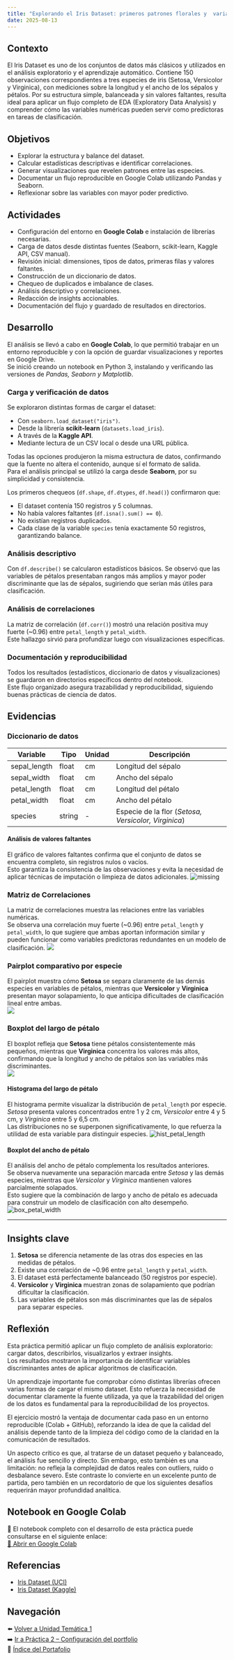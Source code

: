 ```yaml
---
title: "Explorando el Iris Dataset: primeros patrones florales y  variables predictivas"
date: 2025-08-13
---
```


## Contexto
El Iris Dataset es uno de los conjuntos de datos más clásicos y utilizados en el análisis exploratorio y el aprendizaje automático. Contiene 150 observaciones correspondientes a tres especies de iris (Setosa, Versicolor y Virginica), con mediciones sobre la longitud y el ancho de los sépalos y pétalos. Por su estructura simple, balanceada y sin valores faltantes, resulta ideal para aplicar un flujo completo de EDA (Exploratory Data Analysis) y comprender cómo las variables numéricas pueden servir como predictoras en tareas de clasificación.

## Objetivos
- Explorar la estructura y balance del dataset.  
- Calcular estadísticas descriptivas e identificar correlaciones.
- Generar visualizaciones que revelen patrones entre las especies.  
- Documentar un flujo reproducible en Google Colab utilizando Pandas y Seaborn.  
- Reflexionar sobre las variables con mayor poder predictivo.  

## Actividades
- Configuración del entorno en **Google Colab** e instalación de librerías necesarias.  
- Carga de datos desde distintas fuentes (Seaborn, scikit-learn, Kaggle API, CSV manual).  
- Revisión inicial: dimensiones, tipos de datos, primeras filas y valores faltantes.  
- Construcción de un diccionario de datos.  
- Chequeo de duplicados e imbalance de clases.  
- Análisis descriptivo y correlaciones.  
- Redacción de insights accionables.  
- Documentación del flujo y guardado de resultados en directorios.  

## Desarrollo
El análisis se llevó a cabo en **Google Colab**, lo que permitió trabajar en un entorno reproducible y con la opción de guardar visualizaciones y reportes en Google Drive.  
Se inició creando un notebook en Python 3, instalando y verificando las versiones de *Pandas, Seaborn y Matplotlib*.  

### Carga y verificación de datos
Se exploraron distintas formas de cargar el dataset:  
- Con `seaborn.load_dataset("iris")`.  
- Desde la librería **scikit-learn** (`datasets.load_iris`).  
- A través de la **Kaggle API**.  
- Mediante lectura de un CSV local o desde una URL pública.  

Todas las opciones produjeron la misma estructura de datos, confirmando que la fuente no altera el contenido, aunque sí el formato de salida.  
Para el análisis principal se utilizó la carga desde **Seaborn**, por su simplicidad y consistencia.  

Los primeros chequeos (`df.shape`, `df.dtypes`, `df.head()`) confirmaron que:  
- El dataset contenía 150 registros y 5 columnas.  
- No había valores faltantes (`df.isna().sum() == 0`).  
- No existían registros duplicados.  
- Cada clase de la variable `species` tenía exactamente 50 registros, garantizando balance.  

### Análisis descriptivo
Con `df.describe()` se calcularon estadísticos básicos. Se observó que las variables de pétalos presentaban rangos más amplios y mayor poder discriminante que las de sépalos, sugiriendo que serían más útiles para clasificación.  

### Análisis de correlaciones
La matriz de correlación (`df.corr()`) mostró una relación positiva muy fuerte (~0.96) entre `petal_length` y `petal_width`.  
Este hallazgo sirvió para profundizar luego con visualizaciones específicas.  

### Documentación y reproducibilidad
Todos los resultados (estadísticos, diccionario de datos y visualizaciones) se guardaron en directorios específicos dentro del notebook.  
Este flujo organizado asegura trazabilidad y reproducibilidad, siguiendo buenas prácticas de ciencia de datos.

## Evidencias
### Diccionario de datos
| Variable        | Tipo    | Unidad | Descripción                 |
|-----------------|--------|--------|-----------------------------|
| sepal_length    | float  | cm     | Longitud del sépalo         |
| sepal_width     | float  | cm     | Ancho del sépalo            |
| petal_length    | float  | cm     | Longitud del pétalo         |
| petal_width     | float  | cm     | Ancho del pétalo            |
| species         | string | -      | Especie de la flor (*Setosa, Versicolor, Virginica*) |

#### Análisis de valores faltantes
El gráfico de valores faltantes confirma que el conjunto de datos se encuentra completo, sin registros nulos o vacíos.  
Esto garantiza la consistencia de las observaciones y evita la necesidad de aplicar técnicas de imputación o limpieza de datos adicionales.
![missing](../../assets/Missing.png)

### Matriz de Correlaciones
La matriz de correlaciones muestra las relaciones entre las variables numéricas.  
Se observa una correlación muy fuerte (~0.96) entre `petal_length` y `petal_width`, lo que sugiere que ambas aportan información similar y pueden funcionar como variables predictoras redundantes en un modelo de clasificación.
![](../../assets/heatmap.png)

### Pairplot comparativo por especie 
El pairplot muestra cómo **Setosa** se separa claramente de las demás especies en variables de pétalos, mientras que **Versicolor** y **Virginica** presentan mayor solapamiento, lo que anticipa dificultades de clasificación lineal entre ambas.  
![](../../assets/Pairplot.png)

### Boxplot del largo de pétalo
El boxplot refleja que **Setosa** tiene pétalos consistentemente más pequeños, mientras que **Virginica** concentra los valores más altos, confirmando que la longitud y ancho de pétalos son las variables más discriminantes.  
![](../../assets/Box_petal_length.png)

#### Histograma del largo de pétalo
El histograma permite visualizar la distribución de `petal_length` por especie.  
*Setosa* presenta valores concentrados entre 1 y 2 cm, *Versicolor* entre 4 y 5 cm, y *Virginica* entre 5 y 6,5 cm.  
Las distribuciones no se superponen significativamente, lo que refuerza la utilidad de esta variable para distinguir especies.
![hist_petal_length](../../assets/hist_petal_length.png)

#### Boxplot del ancho de pétalo
El análisis del ancho de pétalo complementa los resultados anteriores.  
Se observa nuevamente una separación marcada entre *Setosa* y las demás especies, mientras que *Versicolor* y *Virginica* mantienen valores parcialmente solapados.  
Esto sugiere que la combinación de largo y ancho de pétalo es adecuada para construir un modelo de clasificación con alto desempeño.
![box_petal_width](../../assets/box_petal_width.png)

---
## Insights clave
1. **Setosa** se diferencia netamente de las otras dos especies en las medidas de pétalos.  
2. Existe una correlación de ~0.96 entre `petal_length` y `petal_width`.  
3. El dataset está perfectamente balanceado (50 registros por especie).  
4. **Versicolor** y **Virginica** muestran zonas de solapamiento que podrían dificultar la clasificación.  
5. Las variables de pétalos son más discriminantes que las de sépalos para separar especies.  

## Reflexión
Esta práctica permitió aplicar un flujo completo de análisis exploratorio: cargar datos, describirlos, visualizarlos y extraer insights.  
Los resultados mostraron la importancia de identificar variables discriminantes antes de aplicar algoritmos de clasificación.  

Un aprendizaje importante fue comprobar cómo distintas librerías ofrecen varias formas de cargar el mismo dataset. Esto refuerza la necesidad de documentar claramente la fuente utilizada, ya que la trazabilidad del origen de los datos es fundamental para la reproducibilidad de los proyectos.  

El ejercicio mostró la ventaja de documentar cada paso en un entorno reproducible (Colab + GitHub), reforzando la idea de que la calidad del análisis depende tanto de la limpieza del código como de la claridad en la comunicación de resultados.  

Un aspecto crítico es que, al tratarse de un dataset pequeño y balanceado, el análisis fue sencillo y directo. Sin embargo, esto también es una limitación: no refleja la complejidad de datos reales con outliers, ruido o desbalance severo. Este contraste lo convierte en un excelente punto de partida, pero también en un recordatorio de que los siguientes desafíos requerirán mayor profundidad analítica.  

## Notebook en Google Colab
📓 El notebook completo con el desarrollo de esta práctica puede consultarse en el siguiente enlace:  
[🔗 Abrir en Google Colab](https://colab.research.google.com/github/agustina-esquibel/Ingenieria-datos/blob/main/docs/UT1/practica1/practica1_agustina_esquibel.ipynb)

## Referencias
- [Iris Dataset (UCI)](https://archive.ics.uci.edu/dataset/53/iris)  
- [Iris Dataset (Kaggle)](https://www.kaggle.com/datasets/uciml/iris)  

## Navegación
⬅️ [Volver a Unidad Temática 1](../main.md)  
➡️ [Ir a Práctica 2 – Configuración del portfolio](../practica2/main2.md)  
📓 [Índice del Portafolio](../../portfolio/index.md)  
